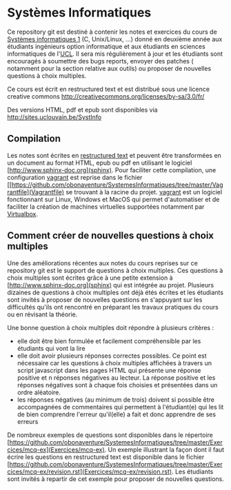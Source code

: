 Systèmes Informatiques
======================

Ce repository git est destiné à contenir les notes et exercices du cours de [Systèmes informatiques 1](http://www.uclouvain.be/cours-2014-LSINF1252) (C, Unix/Linux, ...) donné en deuxième année aux étudiants ingénieurs option informatique et aux étudiants en sciences informatiques de l'[UCL](http://www.uclouvain.be). Il sera mis régulièrement à jour et les étudiants sont encouragés à soumettre des bugs reports, envoyer des patches ( notamment pour la section relative aux outils) ou proposer de nouvelles questions à choix multiples.

Ce cours est écrit en restructured text et est distribué sous une licence creative commons
http://creativecommons.org/licenses/by-sa/3.0/fr/

Des versions HTML, pdf et epub sont disponibles via  http://sites.uclouvain.be/SystInfo

Compilation
-----------

Les notes sont écrites en [restructured text](http://docutils.sourceforge.net/rst.html) et peuvent être transformées en un document au format HTML, epub ou pdf en utilisant le logiciel [http://www.sphinx-doc.org](sphinx). Pour faciliter cette compilation, une configuration [vagrant](https://www.vagrantup.com) est reprise dans le fichier [[https://github.com/obonaventure/SystemesInformatiques/tree/master/Vagrantfile](Vagrantfile) se trouvant à la racine du projet. [vagrant](https://www.vagrantup.com) est un logiciel fonctionnant sur Linux, Windows et MacOS qui permet d'automatiser et de faciliter la création de machines virtuelles supportées notamment par [Virtualbox](https://www.virtualbox.org).


Comment créer de nouvelles questions à choix multiples
------------------------------------------------------

Une des améliorations récentes aux notes du cours reprises sur ce repository git est le support de questions à choix multiples. Ces questions à choix multiples sont écrites grâce à une petite extension à [http://www.sphinx-doc.org](sphinx) qui est intégrée au projet. Plusieurs dizaines de questions à choix multiples ont déjà étés écrites et les étudiants sont invités à proposer de nouvelles questions en s'appuyant sur les difficultés qu'ils ont rencontré en préparant les travaux pratiques du cours ou en révisant la théorie.

Une bonne question à choix multiples doit répondre à plusieurs critères :

 - elle doit être bien formulée et facilement compréhensible par les étudiants qui vont la lire
 - elle doit avoir plusieurs réponses correctes possibles. Ce point est nécessaire car les questions à choix multiples affichées à travers un script javascript dans les pages HTML qui présente une réponse positive et n réponses négatives au lecteur. La réponse positive et les réponses négatives sont à chaque fois choisies et présentées dans un ordre aléatoire.
 - les réponses négatives (au minimum de trois) doivent si possible être accompagnées de commentaires qui permettent à l'étudiant(e) qui les lit de bien comprendre l'erreur qu'il(elle) a fait et donc apprendre de ses erreurs

De nombreux exemples de questions sont disponibles dans le répertoire [https://github.com/obonaventure/SystemesInformatiques/tree/master/Exercices/mcq-ex](Exercices/mcq-ex). Un exemple illustrant la façon dont il faut écrire les questions en restructured text est disponible dans le fichier [https://github.com/obonaventure/SystemesInformatiques/tree/master/Exercices/mcq-ex/revision.rst](Exercices/mcq-ex/revision.rst). Les étudiants sont invités à repartir de cet exemple pour proposer de nouvelles questions.
